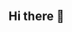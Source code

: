 ## Hi there 👋

<!--
**akshaygis/akshaygis** is a ✨ _special_ ✨ repository because its `README.md` (this file) appears on your GitHub profile.

Here are some ideas to get you started:

- 🔭 I’m currently working as Automation Tester in Cognizant
- 💬 Ask me about Java, Selenium WebDriver, Maven, GitHub, TestNG, Cucumber, Apache POI, Manual Testing.
- 📫 How to reach me:akshaykumar06@gmail.com
- 📄 Resume:https://drive.google.com/file/d/1pw9If7IDO6InLvcSMhAEA7rUbTO6vIsv/view?usp=sharing
- ⚡ Fun fact: Scifi Movies
-->
